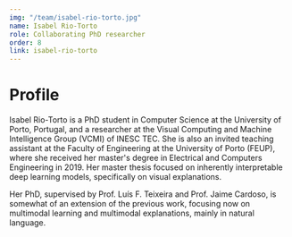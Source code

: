 ```yaml
---
img: "/team/isabel-rio-torto.jpg"
name: Isabel Rio-Torto
role: Collaborating PhD researcher
order: 8
link: isabel-rio-torto
---
```


# Profile
Isabel Rio-Torto is a PhD student in Computer Science at the University of Porto, Portugal, and a researcher at the Visual Computing and Machine Intelligence Group (VCMI) of INESC TEC. She is also an invited teaching assistant at the Faculty of Engineering at the University of Porto (FEUP), where she received her master's degree in Electrical and Computers Engineering in 2019. Her master thesis focused on inherently interpretable deep learning models, specifically on visual explanations. 

Her PhD, supervised by Prof. Luís F. Teixeira and Prof. Jaime Cardoso, is somewhat of an extension of the previous work, focusing now on multimodal learning and multimodal explanations, mainly in natural language.














